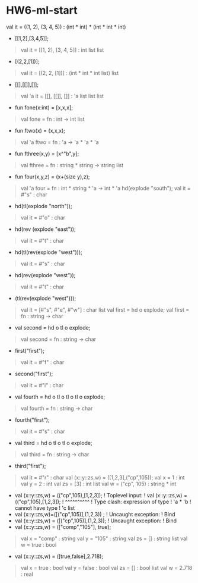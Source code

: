 # HW6-ml-start

val it = ((1, 2), (3, 4, 5)) : (int * int) * (int * int * int)
- [[1,2],[3,4,5]];
> val it = [[1, 2], [3, 4, 5]] : int list list
- [(2,2,[1])];
> val it = [(2, 2, [1])] : (int * int * int list) list
- [[],[[]],[]];
> val 'a it = [[], [[]], []] : 'a list list list
- fun  fone(x:int) = [x,x,x];
> val fone = fn : int -> int list
- fun ftwo(x) = (x,x,x);
> val 'a ftwo = fn : 'a -> 'a * 'a * 'a
- fun fthree(x,y) = [x^"b",y];
> val fthree = fn : string * string -> string list
- fun four(x,y,z) = (x+(size y),z);
> val 'a four = fn : int * string * 'a -> int * 'a
> hd(explode "south");
 > val it = #"s" : char
 - hd(tl(explode "north"));
 > val it = #"o" : char
 - hd(rev (explode "east"));
 > val it = #"t" : char
 - hd(tl(rev(explode "west")));
 > val it = #"s" : char
 - hd(rev(explode "west"));
 > val it = #"t" : char
 - (tl(rev(explode "west")));
 > val it = [#"s", #"e", #"w"] : char list
val first = hd o explode;
> val first = fn : string -> char
- val second = hd o tl o explode;
> val second = fn : string -> char
- first("first");
> val it = #"f" : char
- second("first");
> val it = #"i" : char
- val fourth = hd o tl o tl o tl o explode;
> val fourth = fn : string -> char
- fourth("first");
> val it = #"s" : char
- val third = hd o tl o tl o explode;
> val third = fn : string -> char
- third("first");
> val it = #"r" : char
val (x::y::zs,w) = ([1,2,3],("cp",105));
> val x = 1 : int
  val y = 2 : int
  val zs = [3] : int list
  val w = ("cp", 105) : string * int
- val (x::y::zs,w) = (("cp",105),[1,2,3]);
! Toplevel input:
! val (x::y::zs,w) = (("cp",105),[1,2,3]);
!                     ^^^^^^^^^^
! Type clash: expression of type
!   'a * 'b
! cannot have type
!   'c list
- val (x::y::zs,w)=([("cp",105)],(1,2,3))
;
! Uncaught exception:
! Bind
- val (x::y::zs,w) = ([("cp",105)],(1,2,3));
! Uncaught exception:
! Bind
- val (x::y::zs,w) = (["comp","105"], true);
> val x = "comp" : string
  val y = "105" : string
  val zs = [] : string list
  val w = true : bool
- val (x::y::zs,w) = ([true,false],2.718);
> val x = true : bool
  val y = false : bool
  val zs = [] : bool list
  val w = 2.718 : real